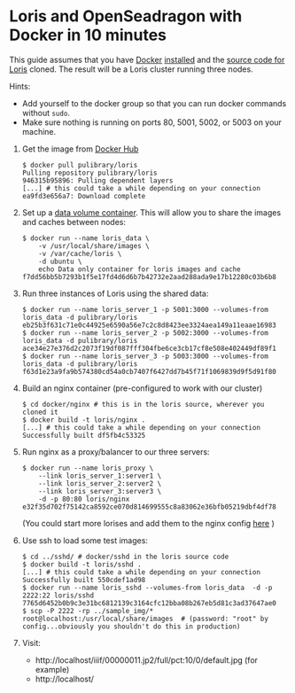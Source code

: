 # Loris and OpenSeadragon with Docker in 10 minutes

This guide assumes that you have [Docker](https://www.docker.com/) [installed](http://docs.docker.com/installation/#installation) and the [source code for Loris](https://github.com/pulibrary/loris) cloned. The result will be a Loris cluster running three nodes. 

Hints: 
 * Add yourself to the docker group so that you can run docker commands without `sudo`.
 * Make sure nothing is running on ports 80, 5001, 5002, or 5003 on your machine.

 1. Get the image from [Docker Hub](https://registry.hub.docker.com/u/pulibrary/loris/)

    ```
    $ docker pull pulibrary/loris
    Pulling repository pulibrary/loris
    946315b95896: Pulling dependent layers 
    [...] # this could take a while depending on your connection
    ea9fd3e656a7: Download complete 
    ```

 2. Set up a [data volume container](https://docs.docker.com/userguide/dockervolumes/). This will allow you to share the images and caches between nodes:

    ```
    $ docker run --name loris_data \
        -v /usr/local/share/images \
        -v /var/cache/loris \
        -d ubuntu \
        echo Data only container for loris images and cache
    f7dd56bb5b7293b1f5e17fd4d6d6b7b42732e2aad288ada9e17b12280c03b6b8
    ```

 3. Run three instances of Loris using the shared data:

    ```
    $ docker run --name loris_server_1 -p 5001:3000 --volumes-from loris_data -d pulibrary/loris
    eb25b3f631c71e0c44925e6590a56e7c2c8d8423ee3324aea149a11eaae16983
    $ docker run --name loris_server_2 -p 5002:3000 --volumes-from loris_data -d pulibrary/loris
    ace34e27e376d2c2073f19df087fff304fbe6ce3cb17cf8e508e402449df89f1
    $ docker run --name loris_server_3 -p 5003:3000 --volumes-from loris_data -d pulibrary/loris
    f63d1e23a9fa9b574380cd54a0cb7407f6427dd7b45f71f1069839d9f5d91f80
    ```

 4. Build an nginx container (pre-configured to work with our cluster)

    ```
    $ cd docker/nginx # this is in the loris source, wherever you cloned it
    $ docker build -t loris/nginx .
    [...] # this could take a while depending on your connection
    Successfully built df5fb4c53325
    ```

 5. Run nginx as a proxy/balancer to our three servers:

    ```
    $ docker run --name loris_proxy \
        --link loris_server_1:server1 \
        --link loris_server_2:server2 \
        --link loris_server_3:server3 \
        -d -p 80:80 loris/nginx
    e32f35d702f75142ca8592ce070d814699555c8a83062e36bfb05219dbf4df78
    ```

    (You could start more lorises and add them to the nginx config [here](https://github.com/pulibrary/loris/blob/development/docker/nginx/nginx.conf#L22-L26) )

 6. Use ssh to load some test images:

    ```
    $ cd ../sshd/ # docker/sshd in the loris source code
    $ docker build -t loris/sshd .
    [...] # this could take a while depending on your connection
    Successfully built 550cdef1ad98
    $ docker run --name loris_sshd --volumes-from loris_data  -d -p 2222:22 loris/sshd
    7765d6452b0b9c3e31bc6812139c3164cfc12bba08b267eb5d81c3ad37647ae0
    $ scp -P 2222 -rp ../sample_img/* root@localhost:/usr/local/share/images  # (password: "root" by config...obviously you shouldn't do this in production)
    ```
 7. Visit:
     * http://localhost/iiif/00000011.jp2/full/pct:10/0/default.jpg (for example)
     * http://localhost/
